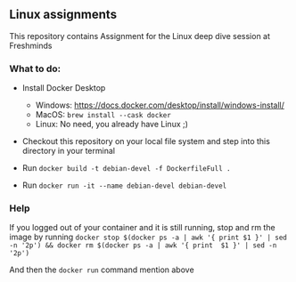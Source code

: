## Linux assignments
This repository contains Assignment for the Linux deep dive session at Freshminds

### What to do:
* Install Docker Desktop 
    * Windows: https://docs.docker.com/desktop/install/windows-install/
    * MacOS: `brew install --cask docker`
    * Linux: No need, you already have Linux ;)

* Checkout this repository on your local file system and step into this directory in your terminal
* Run `docker build -t debian-devel -f DockerfileFull .`
* Run `docker run -it --name debian-devel debian-devel`


### Help
If you logged out of your container and it is still running, stop and rm the image by running
`docker stop $(docker ps -a | awk '{ print $1 }' | sed -n '2p') && docker rm $(docker ps -a | awk '{ print 
$1 }' | sed -n '2p')`

And then the `docker run` command mention above
